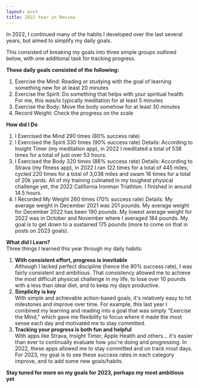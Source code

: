 ```yaml
---
layout: post
title: 2022 Year in Review
---
```

In 2022, I continued many of the habits I developed over the last several years, but aimed to simplify my daily goals.    
  
This consisted of breaking my goals into three simple groups outlined below, with one additional task for tracking progress.

**Those daily goals consisted of the following:**
1. Exercise the Mind: Reading or studying with the goal of learning something new for at least 20 minutes
2. Exercise the Spirit: Do something that helps with your spiritual health. For me, this was/is typically meditation for at least 5 minutes
3. Exercise the Body: Move the body somehow for at least 30 minutes
4. Record Weight: Check the progress on the scale

**How did I Do**
1. I Exercised the Mind 290 times (80% success rate)
2. I Exercised the Spirit 330 times (90% success rate)
Details: According to Insight Timer (my meditation app), in 2022 I meditated a total of 538 times for a total of just over 53 hours.
4. I Exercised the Body 320 times (88% success rate)
Details: According to Strava (my fitness app), in 2022 I ran 122 times for a total of 445 miles, cycled 220 times for a total of 3,038 miles and swam 16 times for a total of 20k yards. All of my training culinated in my toughest physical challenge yet, the 2022 California Ironman Triathlon. I finished in around 14.5 hours.
6. I Recorded My Weight 260 times (70% success rate)
Details: My average weight in December 2021 was 201 pounds. My average weight for December 2022 has been 190 pounds. My lowest average weight for 2022 was in October and November where I averaged 184 pounds. My goal is to get down to a sustained 175 pounds (more to come on that in posts on 2023 goals).

**What did I Learn?**  
Three things I learned this year through my daily habits:
1. **With consistent effort, progress is inevitable**  
Although I lacked perfect discipline (hence the 80% success rate), I was fairly consistent and ambitious. That consistency allowed me to achieve the most difficult physicial challenge in my life, to lose over 10 pounds with a less than ideal diet, and to keep my days productive.
2. **Simplicity is key**  
With simple and achievable action-based goals, it's relatively easy to hit milestones and improve over time. For example, this last year I combined my learning and reading into a goal that was simply "Exercise the Mind," which gave me flexibility to focus where it made the most sense each day and motivated me to stay committed. 
3. **Tracking your progress is both fun and helpful**  
With apps like Strava, Insight Timer, Apple Health and others... it's easier than ever to continually evaluate how you're doing and progressing. In 2022, these apps allowed me to stay committed and on track most days. For 2023, my goal is to see these success rates in each category improve, and to add some new goals/habits.

  
**Stay tuned for more on my goals for 2023, perhaps my most ambitious yet**

